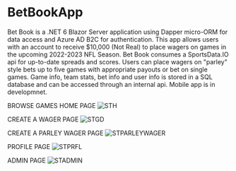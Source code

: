 # BetBookApp
Bet Book is a .NET 6 Blazor Server application using Dapper micro-ORM for data access and Azure AD B2C for authentication. This app allows users with an account to receive $10,000 (Not Real) to place wagers on games in the upcoming 2022-2023 NFL Season. Bet Book consumes a SportsData.IO api for up-to-date spreads and scores. Users can place wagers on "parley" style bets up to five games with appropriate payouts or bet on single games. Game info, team stats, bet info and user info is stored in a SQL database and can be accessed through an internal api. Mobile app is in developmnet.

BROWSE GAMES HOME PAGE
![STH](https://user-images.githubusercontent.com/95720340/182467855-8461c623-c4db-489d-b96f-db64272de230.png)

CREATE A WAGER PAGE
![STGD](https://user-images.githubusercontent.com/95720340/182293351-02c74d18-8870-4a1e-9fe1-be525c50dd0b.png)

CREATE A PARLEY WAGER PAGE
![STPARLEYWAGER](https://user-images.githubusercontent.com/95720340/182467865-65393ef3-848f-4c5e-9de3-b247c7a5ffcb.png)

PROFILE PAGE
![STPRFL](https://user-images.githubusercontent.com/95720340/182407400-2ee834e3-7a1d-4f16-8037-66626e2386a8.png)

ADMIN PAGE
![STADMIN](https://user-images.githubusercontent.com/95720340/182415646-2a4da1b7-44f1-4712-99ec-a18bd73c4eca.png)





























